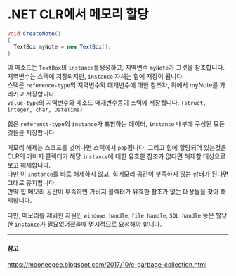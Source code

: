 # .NET CLR에서 메모리 할당

```csharp
void CreateNote()
{
  TextBox myNote = new TextBox();
}
```

이 메소드는 `TextBox`의 `instance`를생성하고, 지역변수 `myNote`가 그것을 참조합니다.\
지역변수는 스택에 저장되지만, `instance` 자체는 힙에 저장이 됩니다.\
스택은 `reference-type`의 지역변수와 매개변수에 대한 참조자, 위에서 myNote를 가리키고 저장합니다.\
`value-type`의 지역변수와 메소드 매개변수등이 스택에 저장됩니다. `(struct, integer, char, DateTime)`

힙은 `referenct-type`의 `instance`가 포함하는 데이터, `instance` 내부에 구성된 모든것들을 저장합니다.

메모리 해제는 스코프를 벗어나면 스택에서 `pop`됩니다. 그리고 힙에 할당되어 있는것은
CLR의 가비지 콜렉터가 해당 `instance`에 대한 유효한 참조가 없다면 해제할 대상으로 보고 해제합니다.\
다만 이 `instance`를 바로 해제하지 않고, 힙메모리 공간이 부족하지 않는 상태가 된다면 그대로 유지합니다.\
만약 힙 메모리 공간이 부족하면 가비지 콜렉터가 유효한 참조가 없는 대상들을 찾아 해제합니다.

다만, 메모리를 제외한 자원인 `windows handle`, `file handle`, `SQL handle` 등은 할당한 `instance`가 필요없어졌을때 명시적으로 요청해야 합니다.

---
#### 참고

https://mooneegee.blogspot.com/2017/10/c-garbage-collection.html
